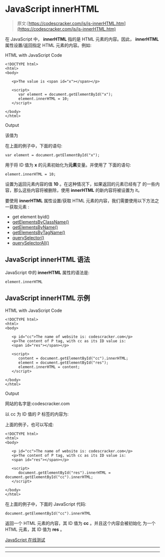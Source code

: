 # JavaScript innerHTML

> 原文:[https://codescracker.com/js/js-innerHTML.htm](https://codescracker.com/js/js-innerHTML.htm)

在 JavaScript 中， **innerHTML** 指的是 HTML 元素的内容。因此， **innerHTML** 属性设置/返回指定 HTML 元素的内容。例如:

HTML with JavaScript Code

```
<!DOCTYPE html>
<html>
<body>

   <p>The value is <span id="x"></span></p>

   <script>
      var element = document.getElementById("x");
      element.innerHTML = 10;
   </script>

</body>
</html>
```

Output

该值为

在上面的例子中，下面的语句:

```
var element = document.getElementById("x");
```

用于将 ID 值为 **x** 的元素初始化为**元素**变量。并使用了 下面的语句:

```
element.innerHTML = 10;
```

设置为返回元素内容的值 **10** 。在这种情况下，如果返回的元素已经有了 的一些内容，那么这些内容将被删除，使用 **innerHTML** 的新内容将被设置为 it。

要使用 **innerHTML** 属性设置/获取 HTML 元素的内容，我们需要使用以下方法之一获取元素 :

*   get element byid()
*   [getElementsByClassName()](/js/js-getElementsByClassName.htm)
*   [getElementsByName()](/js/js-getElementsByName.htm)
*   [getElementsByTagName()](/js/js-getElementsByTagName.htm)
*   [querySelector()](/js/js-querySelector.htm)
*   [querySelectorAll()](/js/js-querySelectorAll.htm)

## JavaScript innerHTML 语法

JavaScript 中的 **innerHTML** 属性的语法是:

```
element.innerHTML
```

## JavaScript innerHTML 示例

HTML with JavaScript Code

```
<!DOCTYPE html>
<html>
<body>

   <p id="cc">The name of website is: codescracker.com</p>
   <p>The content of P tag, with cc as its ID value is:
   <span id="res"></span></p>

   <script>
      content = document.getElementById("cc").innerHTML;
      element = document.getElementById("res");
      element.innerHTML = content;
   </script>

</body>
</html>
```

Output

网站的名字是:codescracker.com

以 cc 为 ID 值的 P 标签的内容为:

上面的例子，也可以写成:

```
<!DOCTYPE html>
<html>
<body>

   <p id="cc">The name of website is: codescracker.com</p>
   <p>The content of P tag, with cc as its ID value is:
   <span id="res"></span></p>

   <script>
      document.getElementById("res").innerHTML = document.getElementById("cc").innerHTML;
   </script>

</body>
</html>
```

在上面的例子中，下面的 JavaScript 代码:

```
document.getElementById("cc").innerHTML
```

返回一个 HTML 元素的内容，其 ID 值为 **cc** 。并且这个内容会被初始化 为一个 HTML 元素，其 ID 值为 **res** 。

[JavaScript 在线测试](/exam/showtest.php?subid=6)

* * *

* * *